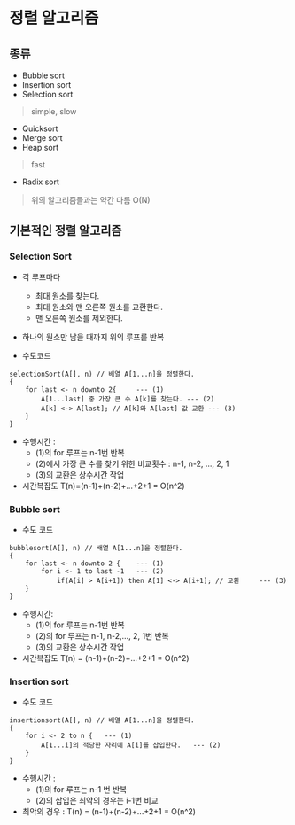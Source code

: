 # 정렬 알고리즘

## 종류
- Bubble sort
- Insertion sort
- Selection sort
> simple, slow
- Quicksort
- Merge sort
- Heap sort
> fast
- Radix sort
> 위의 알고리즘들과는 약간 다름 O(N)

## 기본적인 정렬 알고리즘

### Selection Sort
- 각 루프마다
     * 최대 원소를 찾는다.
     * 최대 원소와 맨 오른쪽 원소를 교환한다.
     * 맨 오른쪽 원소를 제외한다.
- 하나의 원소만 남을 때까지 위의 루프를 반복

- 수도코드
```
selectionSort(A[], n) // 배열 A[1...n]을 정렬한다.
{
    for last <- n downto 2{     --- (1)
        A[1...last] 중 가장 큰 수 A[k]를 찾는다. --- (2)
        A[k] <-> A[last]; // A[k]와 A[last] 값 교환 --- (3)
    }
}
```
- 수행시간 :
    * (1)의 for 루프는 n-1번 반복
    * (2)에서 가장 큰 수를 찾기 위한 비교횟수 : n-1, n-2, ..., 2, 1
    * (3)의 교환은 상수시간 작업
- 시간복잡도 T(n)=(n-1)+(n-2)+...+2+1 = O(n^2)

### Bubble sort
- 수도 코드
```
bubblesort(A[], n) // 배열 A[1...n]을 정렬한다.
{
    for last <- n downto 2 {    --- (1)
        for i <- 1 to last -1   --- (2)
            if(A[i] > A[i+1]) then A[1] <-> A[i+1]; // 교환     --- (3)
    }
}
```
- 수행시간:
    * (1)의 for 루프는 n-1번 반복
    * (2)의 for 루프는 n-1, n-2,..., 2, 1번 반복
    * (3)의 교환은 상수시간 작업
- 시간복잡도 T(n) = (n-1)+(n-2)+...+2+1 = O(n^2)

### Insertion sort
- 수도 코드
```
insertionsort(A[], n) // 배열 A[1...n]을 정렬한다.
{
    for i <- 2 to n {   --- (1)
        A[1...i]의 적당한 자리에 A[i]를 삽입한다.   --- (2)
    }
}
```
- 수행시간 :
    * (1)의 for 루프는 n-1 번 반복
    * (2)의 삽입은 최악의 경우는 i-1번 비교
- 최악의 경우 : T(n) = (n-1)+(n-2)+...+2+1 = O(n^2)